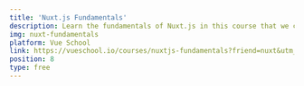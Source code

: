 ```yaml
---
title: 'Nuxt.js Fundamentals'
description: Learn the fundamentals of Nuxt.js in this course that we created together with the founders of Nuxt. The course covers what you need to know from scaffolding to deploying your first Nuxt.js application.
img: nuxt-fundamentals
platform: Vue School
link: https://vueschool.io/courses/nuxtjs-fundamentals?friend=nuxt&utm_source=Nuxtjs.org&utm_medium=Link&utm_content=Courses&utm_campaign=nuxtjs-fundamentals
position: 8
type: free
---
```

